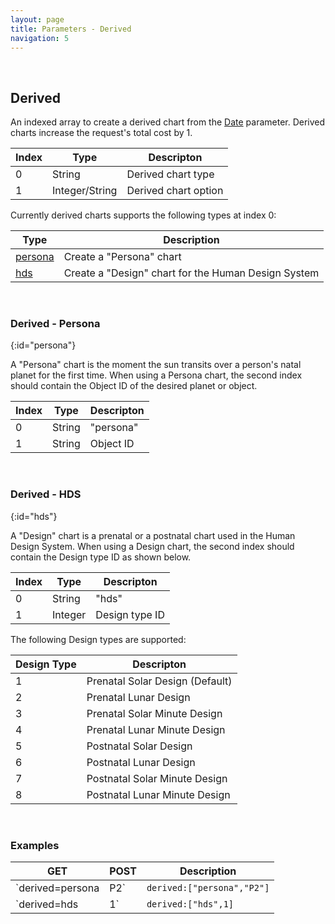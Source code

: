 ```yaml
---
layout: page
title: Parameters - Derived
navigation: 5
---
```


<style>
	.inner a {
		color: royalblue;
		font-weight: bold;
	}
	.inner code {
		font-size: 100%;
	}
	.navigation li {
		padding: 0.3vh;
	}
	.sidebar {
		min-width: 300px;
	}
	.sidebar .sidebar-main {
	    height: calc(100% - 50px);
	    overflow-y: auto;
	}
	@media (max-width: 745px) {
		.sidebar .sidebar-main {
		    height: calc(100% - 320px);
		}
	}
</style>

<script>
	window.onload = function(){
		if (location.hash) {
			let target = location.hash;
			document.querySelector(".content").scroll({top:document.querySelector(target).offsetTop,behavior:"smooth"})
		}
	}
</script>

<br>

## Derived

An indexed array to create a derived chart from the [Date](/astrologico/param_date.html) parameter. Derived charts increase the request's total cost by 1.

| Index | Type | Descripton |
|---|---|---|
| 0 | String | Derived chart type |
| 1 | Integer/String | Derived chart option |

Currently derived charts supports the following types at index 0:

| Type | Description |
|---|---|
| [persona](#persona) | Create a "Persona" chart |
| [hds](#hds) | Create a "Design" chart for the Human Design System |

<br>

### Derived - Persona
{:id="persona"}

A "Persona" chart is the moment the sun transits over a person's natal planet for the first time. When using a Persona chart, the second index should contain the Object ID of the desired planet or object.

| Index | Type | Descripton |
|---|---|---|
| 0 | String | "persona" |
| 1 | String | Object ID |

<br>

### Derived - HDS
{:id="hds"}

A "Design" chart is a prenatal or a postnatal chart used in the Human Design System. When using a Design chart, the second index should contain the Design type ID as shown below.

| Index | Type | Descripton |
|---|---|---|
| 0 | String | "hds" |
| 1 | Integer | Design type ID |

The following Design types are supported:

| Design Type | Descripton |
|---|---|
| 1 | Prenatal Solar Design (Default) |
| 2 | Prenatal Lunar Design |
| 3 | Prenatal Solar Minute Design |
| 4 | Prenatal Lunar Minute Design |
| 5 | Postnatal Solar Design |
| 6 | Postnatal Lunar Design |
| 7 | Postnatal Solar Minute Design |
| 8 | Postnatal Lunar Minute Design |

<br>

### Examples

|GET|POST|Description|
|---|---|---|
|`derived=persona|P2`|`derived:["persona","P2"]`| Mercury Persona chart |
|`derived=hds|1`|`derived:["hds",1]`| Default "Design" chart for the Human Design System |

<br><br><br>